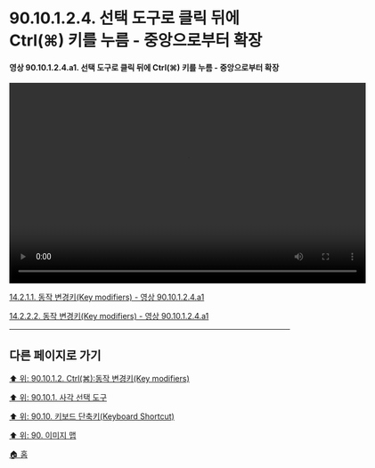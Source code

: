# 90.10.1.2.4. 선택 도구로 클릭 뒤에 Ctrl(⌘) 키를 누름 - 중앙으로부터 확장

<a id="90-10-01-02-04-a1"></a>

#### 영상 90.10.1.2.4.a1. 선택 도구로 클릭 뒤에 Ctrl(⌘) 키를 누름 - 중앙으로부터 확장
<video controls="controls" width="640" height="360" src="https://github.com/wonder13662/gimp/assets/15767104/ab044c3b-b060-42be-870f-f505d08aebb8"></video>

[14.2.1.1. 동작 변경키(Key modifiers) - 영상 90.10.1.2.4.a1](./14-02-01-01-key_modifiers.md#90-10-01-02-04-a1)

[14.2.2.2. 동작 변경키(Key modifiers) - 영상 90.10.1.2.4.a1](./14-02-02-02-key_modifiers.md#90-10-01-02-04-a1)

***

## 다른 페이지로 가기

[⬆️ 위: 90.10.1.2. Ctrl(⌘):동작 변경키(Key modifiers)](./90-10-01-02-01-hold_ctrl_before_clicking_to_subtract-mouse_pointer.md)

[⬆️ 위: 90.10.1. 사각 선택 도구](./90-10-01-00-rectangle_select.md)

[⬆️ 위: 90.10. 키보드 단축키(Keyboard Shortcut)](./90-10-00-keyboard_shortcut.md)

[⬆️ 위: 90. 이미지 맵](./90-00-image-map.md)

[🏠 홈](./00-home.md)